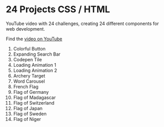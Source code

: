 # 24 Projects CSS / HTML

YouTube video with 24 challenges, creating 24 different components for web development. 

Find the [video on YouTube](https://youtu.be/TzuWIHGFKCQ?feature=shared)

1. Colorful Button
2. Expanding Search Bar
3. Codepen Tile
4. Loading Animation 1
5. Loading Animation 2
6. Archery Target
7. Word Carousel
8. French Flag
9. Flag of Germany
10. Flag of Madagascar
11. Flag of Switzerland
12. Flag of Japan
13. Flag of Sweden
14. Flag of Niger

